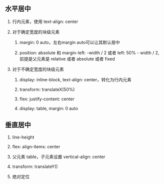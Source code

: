 ## 水平居中

1. 行内元素，使用 text-align: center

2. 对于确定宽度的块级元素

    1. margin: 0 auto，左右margin auto可以让其默认居中

    2. position: absolute 和 margin-left: -width / 2 或者 left: 50% - width / 2, 前提是父元素是 relative 或者 absolute 或者 fixed

3. 对于不确定宽度的块级元素

    1. display: inline-block, text-align: center，转化为行内元素

    2. transform: translateX(50%)

    3. flex: justify-content: center

    4. display: table, margin: 0 auto

## 垂直居中

1. line-height

2. flex: align-items: center

3. 父元素 table，子元素设置 vertical-align: center

4. transform: translateY()

5. 绝对定位